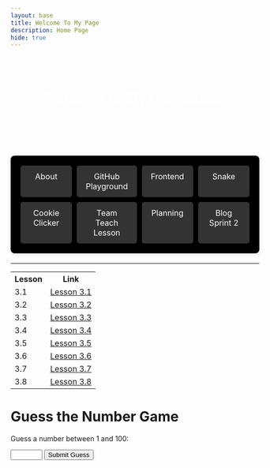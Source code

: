 ```yaml
---
layout: base
title: Welcome To My Page 
description: Home Page
hide: true
---
```


<div style="background-image: url('https://media.istockphoto.com/id/1342851017/vector/elegant-black-background-vector-illustration-with-vintage-distressed-grunge-texture-and-dark.jpg?s=612x612&w=0&k=20&c=THEu64UKfhNsnXuVWOHsQehRr7uuKWjbYrshHoTFsS0='); background-size: cover; color: white; text-align: center; padding: 30px; max-width: 600px; margin: 0 auto;">
  <h1>Welcome to My Homepage!</h1>
  <p>Explore my work and projects.</p>
</div>


<div class="submenu">
  <div class="card-container">
    <a href="https://darsh220.github.io/darsh_2025/about/">About</a>
    <a href="https://darsh220.github.io/darsh_2025/2024/09/11/GitHub_Playground_IPYNB_2_.html">GitHub Playground</a>
    <a href="https://darsh220.github.io/darsh_2025/2024/09/19/Hacks_Frontend_IPYNB_2_.html">Frontend</a>
    <a href="https://darsh220.github.io/darsh_2025/snake/">Snake</a>
    <a href="https://darsh220.github.io/darsh_2025/cookieclicker/">Cookie Clicker</a>
    <a href="https://darsh220.github.io/darsh_2025/2024/09/25/big-idea-3-10-3_IPYNB_2_.html">Team Teach Lesson</a>
    <a href="https://darsh220.github.io/darsh_2025/2024/10/18/Planning_Document_IPYNB_2_.html">Planning</a>
    <a href="https://darsh220.github.io/darsh_2025/2024/10/15/sprint2_blog_IPYNB_2_.html">Blog Sprint 2</a>
  </div>
</div>

<style>
  .submenu {
    max-width: 1024px;
    margin: 20px auto;
    padding: 20px;
    text-align: center;
    background-color: #000000;
    border-radius: 8px;
    box-shadow: 0 2px 10px rgba(0, 0, 0, 0.1);
  }

  .card-container {
    display: grid;
    grid-template-columns: repeat(4, 1fr);
    gap: 10px;
  }

  .card-container a {
    background-color: #333333;
    color: white;
    padding: 12px 18px;
    text-decoration: none;
    border-radius: 5px;
    font-size: 16px;
    box-shadow: 0 4px 8px rgba(0, 0, 0, 0.2);
    transition: transform 0.2s, box-shadow 0.2s, background-color 0.2s;
    display: block;
    text-align: center;
  }

  .card-container a:hover {
    transform: translateY(-3px);
    box-shadow: 0 6px 12px rgba(0, 0, 0, 0.3);
    background-color: #444444;
  }
</style>


---


<table>
  <tr>
    <th>Lesson</th>
    <th>Link</th>
  </tr>
  <tr>
    <td>3.1</td>
    <td><a href="https://darsh220.github.io/darsh_2025/2024/10/07/3.1_IPYNB_2_.html" title="Learn about Lesson 3.1">Lesson 3.1</a></td>
  </tr>
  <tr>
    <td>3.2</td>
    <td><a href="https://darsh220.github.io/darsh_2025/2024/10/07/3.2_IPYNB_2_.html" title="Learn about Lesson 3.2">Lesson 3.2</a></td>
  </tr>
  <tr>
    <td>3.3</td>
    <td><a href="https://darsh220.github.io/darsh_2025/2024/10/09/3.3_3.5_IPYNB_2_.html" title="Learn about Lesson 3.3">Lesson 3.3</a></td>
  </tr>
  <tr>
    <td>3.4</td>
    <td><a href="https://darsh220.github.io/darsh_2025/2024/10/11/3.4_IPYNB_2_.html" title="Learn about Lesson 3.4">Lesson 3.4</a></td>
  </tr>
  <tr>
    <td>3.5</td>
    <td><a href="https://darsh220.github.io/darsh_2025/2024/10/09/3.3_3.5_IPYNB_2_.html" title="Learn about Lesson 3.5">Lesson 3.5</a></td>
  </tr>
  <tr>
    <td>3.6</td>
    <td><a href="https://darsh220.github.io/darsh_2025/2024/10/10/3.6_IPYNB_2_.html" title="Learn about Lesson 3.6">Lesson 3.6</a></td>
  </tr>
  <tr>
    <td>3.7</td>
    <td><a href="https://darsh220.github.io/darsh_2025/2024/10/11/3.7_IPYNB_2_.html" title="Learn about Lesson 3.7">Lesson 3.7</a></td>
  </tr>
  <tr>
    <td>3.8</td>
    <td><a href="https://darsh220.github.io/darsh_2025/2024/10/03/3.8_IPYNB_2_.html" title="Learn about Lesson 3.8">Lesson 3.8</a></td>
  </tr>
</table>


# Guess the Number Game

<p>Guess a number between 1 and 100:</p>

<input type="number" id="guessInput" min="1" max="100">
<button id="guessButton" class="button">Submit Guess</button>
<p id="feedback"></p>
<button id="restartButton" class="button" style="display:none;">Play Again</button>

<script>
document.addEventListener('DOMContentLoaded', function() {
    const guessInput = document.getElementById('guessInput');
    const guessButton = document.getElementById('guessButton');
    const feedback = document.getElementById('feedback');
    const restartButton = document.getElementById('restartButton');

    let secretNumber;
    let attempts = 0;

    function startNewGame() {
        secretNumber = Math.floor(Math.random() * 100) + 1;
        attempts = 0;
        feedback.textContent = '';
        guessInput.value = '';
        guessInput.disabled = false;
        guessButton.disabled = false;
        restartButton.style.display = 'none';
    }

    function checkGuess() {
        const userGuess = parseInt(guessInput.value, 10);
        if (isNaN(userGuess) || userGuess < 1 || userGuess > 100) {
            feedback.textContent = 'Please enter a number between 1 and 100.';
            return;
        }

        attempts++;

        if (userGuess === secretNumber) {
            feedback.textContent = `Congratulations! You guessed the number in ${attempts} attempts.`;
            guessInput.disabled = true;
            guessButton.disabled = true;
            restartButton.style.display = 'inline-block';
        } else if (userGuess < secretNumber) {
            feedback.textContent = 'Too low! Try again.';
        } else {
            feedback.textContent = 'Too high! Try again.';
        }
    }

    guessButton.addEventListener('click', checkGuess);
    restartButton.addEventListener('click', startNewGame);

    startNewGame(); // Initialize the game
});
</script>






